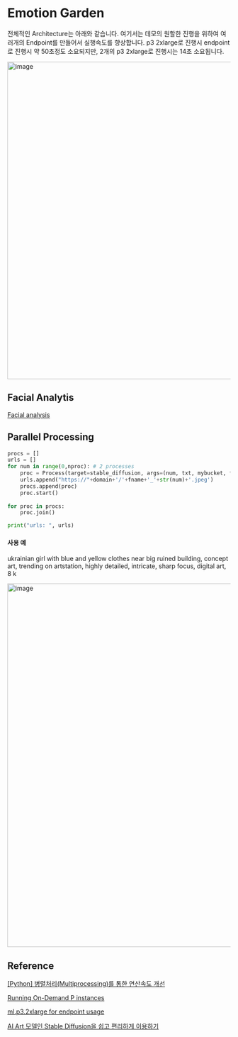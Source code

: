 # Emotion Garden

전체적인 Architecture는 아래와 같습니다. 여기서는 데모의 원할한 진행을 위하여 여러개의 Endpoint를 만들어서 실행속도를 향상합니다. p3 2xlarge로 진행시 endpoint로 진행시 약 50초정도 소요되지만, 2개의 p3 2xlarge로 진행시는 14초 소요됩니다. 

<img width="716" alt="image" src="https://user-images.githubusercontent.com/52392004/220714782-1dc0a2e8-de35-4f53-8ebb-9b2a915a749b.png">

## Facial Analytis

[Facial analysis](https://github.com/kyopark2014/emotion-garden/blob/main/facial-analysis.md)


## Parallel Processing

```python
procs = []    
urls = []
for num in range(0,nproc): # 2 processes
    proc = Process(target=stable_diffusion, args=(num, txt, mybucket, fname, endpoints[num],))
    urls.append("https://"+domain+'/'+fname+'_'+str(num)+'.jpeg')    
    procs.append(proc)
    proc.start()
        
for proc in procs:
    proc.join()

print("urls: ", urls)
```

#### 사용 예 

ukrainian girl with blue and yellow clothes near big ruined building, concept art, trending on artstation, highly detailed, intricate, sharp focus, digital art, 8 k

<img width="820" alt="image" src="https://user-images.githubusercontent.com/52392004/220715225-8aff9878-da15-4034-8cb6-c78d31527e49.png">




## Reference

[[Python] 병렬처리(Multiprocessing)를 통한 연산속도 개선](https://yganalyst.github.io/data_handling/memo_17_parallel/)

[Running On-Demand P instances](https://ap-northeast-2.console.aws.amazon.com/servicequotas/home/services/ec2/quotas/L-417A185B)

[ml.p3.2xlarge for endpoint usage](https://ap-northeast-2.console.aws.amazon.com/servicequotas/home/services/sagemaker/quotas/L-1623D0BE)

[AI Art 모델인 Stable Diffusion을 쉽고 편리하게 이용하기](https://github.com/kyopark2014/stable-diffusion-api-server)
